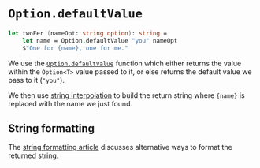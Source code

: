 # `Option.defaultValue`

```fsharp
let twoFer (nameOpt: string option): string =
    let name = Option.defaultValue "you" nameOpt
    $"One for {name}, one for me."
```

We use the [`Option.defaultValue`][option.default-value] function which either returns the value within the `Option<T>` value passed to it, or else returns the default value we pass to it (`"you"`).

We then use [string interpolation][string-interpolation] to build the return string where `{name}` is replaced with the name we just found.

## String formatting

The [string formatting article][article-string-formatting] discusses alternative ways to format the returned string.

[article-string-formatting]: https://exercism.org/tracks/fsharp/exercises/two-fer/articles/string-formatting
[pattern-match-identifier-pattern]: https://learn.microsoft.com/en-us/dotnet/fsharp/language-reference/pattern-matching#identifier-patterns
[string-interpolation]: https://learn.microsoft.com/en-us/dotnet/fsharp/language-reference/interpolated-strings
[option.default-value]: https://fsharp.github.io/fsharp-core-docs/reference/fsharp-core-optionmodule.html#defaultValue
